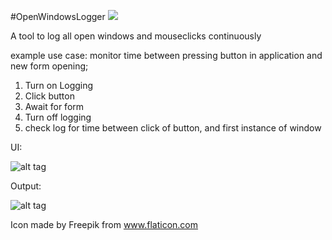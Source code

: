 #OpenWindowsLogger ![](http://i.imgur.com/9mZAHsZ.png)

A tool to log all open windows and mouseclicks continuously

example use case:
monitor time between pressing button in application and new form opening;
  1. Turn on Logging
  2. Click button
  3. Await for form
  4. Turn off logging
  5. check log for time between click of button, and first instance of window

UI:

![alt tag](http://i.imgur.com/QgjCy6J.png)

Output:

![alt tag](http://i.imgur.com/0mCbdYP.png)




Icon made by Freepik from www.flaticon.com 

